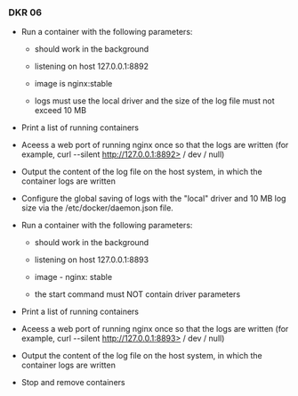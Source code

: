 
### DKR 06 

- Run a container with the following parameters:
  - should work in the background

  - listening on host 127.0.0.1:8892
 
  - image is nginx:stable

  - logs must use the local driver and the size of the log file must not exceed 10 MB

- Print a list of running containers

- Aceess a web port of  running nginx once so that the logs are written (for example, curl --silent http://127.0.0.1:8892> / dev / null)

- Output the content of the log file on the host system, in which the container logs are written

- Configure the global saving of logs with the "local" driver and 10 MB log size via the /etc/docker/daemon.json file.

- Run a container with the following parameters:
  
  - should work in the background
  
  - listening on host 127.0.0.1:8893
  
  - image - nginx: stable
  
  - the start command must NOT contain driver parameters

- Print a list of running containers

- Aceess a web port of  running nginx once so that the logs are written (for example, curl --silent http://127.0.0.1:8893> / dev / null)

- Output the content of the log file on the host system, in which the container logs are written

- Stop and remove containers


